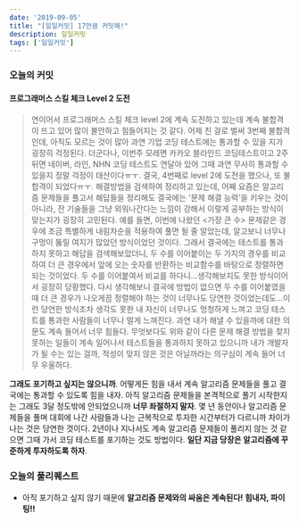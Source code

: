 ```yaml
---
date: '2019-09-05'
title: "[일일커밋] 17만큼 커밋해!"
description: 일일커밋
tags: ['일일커밋']
---
```


### 오늘의 커밋

#### 프로그래머스 스킬 체크 Level 2 도전
> 연이어서 프로그래머스 스킬 체크 level 2에 계속 도전하고 있는데 계속 불합격이 뜨고 있어 많이 불안하고 힘들어지는 것 같다. 어제 친 걸로 벌써 3번째 불합격인데, 아직도 모르는 것이 많아 과연 기업 코딩 테스트에는 통과할 수 있을 지가 굉장히 걱정된다. 더군다나, 이번주 모레면 카카오 블라인드 코딩테스트이고 2주 뒤면 네이버, 라인, NHN 코딩 테스트도 연달아 있어 그때 과연 무사히 통과할 수 있을지 정말 걱정이 태산이다ㅠㅜ. 결국, 4번째로 level 2에 도전을 했으나, 또 불합격이 되었다ㅠㅜ. 해결방법을 검색하여 정리하고 있는데, 어째 요즘은 알고리즘 문제들을 풀고서 해답들을 정리해도 결국에는 '문제 해결 능력'을 키우는 것이 아니라, 잔 기술들을 그냥 외워나간다는 느낌이 강해서 이렇게 공부하는 방식이 맞는지가 굉장히 고민된다. 예를 들면, 이번에 나왔던 <가장 큰 수> 문제같은 경우에 조금 특별하게 내림차순을 적용하여 풀면 될 줄 알았는데, 알고보니 너무나 구멍이 뚫릴 여지가 많았던 방식이었던 것이다. 그래서 결국에는 테스트를 통과하지 못하고 해답을 검색해보았더니, 두 수를 이어붙이는 두 가지의 경우를 비교하여 더 큰 경우에서 앞에 오는 숫자를 반환하는 비교함수를 바탕으로 정렬하면 되는 것이었다. 두 수를 이어붙여서 비교를 하다니...생각해보지도 못한 방식이어서 굉장히 당황했다. 다시 생각해보니 결국에 방법이 없으면 두 수를 이어붙였을 때 더 큰 경우가 나오게끔 정렬해야 하는 것이 너무나도 당연한 것이었는데도...이런 당연한 방식조차 생각도 못한 내 자신이 너무나도 멍청하게 느껴고 코딩 테스트를 통과한 사람들이 너무나 멀게 느껴진다. 과연 내가 해낼 수 있을까에 대한 의문도 계속 들어서 너무 힘들다. 무엇보다도 위와 같이 다른 문제 해결 방법을 찾지 못하는 일들이 계속 일어나서 테스트들을 통과하지 못하고 있으니까 내가 개발자가 될 수는 있는 걸까, 적성이 맞지 않은 것은 아닐까라는 의구심이 계속 들어 너무 우울하다.

__그래도 포기하고 싶지는 않으니까__. 어떻게든 힘을 내서 계속 알고리즘 문제들을 풀고 결국에는 통과할 수 있도록 힘을 내자. 아직 알고리즘 문제들을 본격적으로 풀기 시작한지는 그래도 3달 정도밖에 안되었으니까 __너무 좌절하지 말자__. 몇 년 동안이나 알고리즘 문제들을 풀며 대회에 나간 사람들과 나는 근복적으로 투자한 시간부터가 다르니까 차이가 나는 것은 당연한 것이다. 2년이나 지나서도 계속 알고리즘 문제들이 풀리지 않는 것 같으면 그때 가서 코딩 테스트를 포기하는 것도 방법이다. __일단 지금 당장은 알고리즘에 꾸준하게 투자하도록 하자__.

### 오늘의 풀리퀘스트
- 아직 포기하고 싶지 않기 때문에 __알고리즘 문제와의 싸움은 계속된다! 힘내자, 파이팅!!__